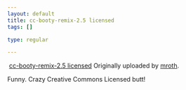 ```yaml
--- 
layout: default
title: cc-booty-remix-2.5 licensed
tags: []

type: regular

---
```

<a href="http://www.flickr.com/photos/mroth/112343201/" title="photo sharing"><img src="http://static.flickr.com/54/112343201_4e139d6bb7_m.jpg" alt="" /></a>
<a href="http://www.flickr.com/photos/mroth/112343201/">cc-booty-remix-2.5 licensed</a>
Originally uploaded by <a href="http://www.flickr.com/people/mroth/">mroth</a>. <p>Funny. Crazy Creative Commons Licensed butt!</p>
